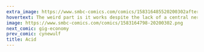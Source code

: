 ```yaml
---
extra_image: https://www.smbc-comics.com/comics/158316485520200302after.png
hovertext: The weird part is it works despite the lack of a central nervous system.
image: https://www.smbc-comics.com/comics/1583164798-20200302.png
next_comic: gig-economy
prev_comic: cynewulf
title: Acid
---
```


